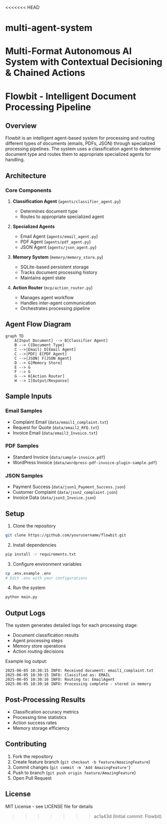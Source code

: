 <<<<<<< HEAD
# multi-agent-system
Multi-Format Autonomous AI System with Contextual Decisioning &amp; Chained Actions
=======
# Flowbit - Intelligent Document Processing Pipeline

## Overview

Flowbit is an intelligent agent-based system for processing and routing different types of documents (emails, PDFs, JSON) through specialized processing pipelines. The system uses a classification agent to determine document type and routes them to appropriate specialized agents for handling.

## Architecture

### Core Components

1. **Classification Agent** (`agents/classifier_agent.py`)

   - Determines document type
   - Routes to appropriate specialized agent

2. **Specialized Agents**

   - Email Agent (`agents/email_agent.py`)
   - PDF Agent (`agents/pdf_agent.py`)
   - JSON Agent (`agents/json_agent.py`)

3. **Memory System** (`memory/memory_store.py`)

   - SQLite-based persistent storage
   - Tracks document processing history
   - Maintains agent state

4. **Action Router** (`mcp/action_router.py`)
   - Manages agent workflow
   - Handles inter-agent communication
   - Orchestrates processing pipeline

## Agent Flow Diagram

```mermaid
graph TD
    A[Input Document] --> B[Classifier Agent]
    B --> C{Document Type}
    C -->|Email| D[Email Agent]
    C -->|PDF| E[PDF Agent]
    C -->|JSON| F[JSON Agent]
    D --> G[Memory Store]
    E --> G
    F --> G
    G --> H[Action Router]
    H --> I[Output/Response]
```

## Sample Inputs

### Email Samples

- Complaint Email (`data/email1_complaint.txt`)
- Request for Quote (`data/email2_RFQ.txt`)
- Invoice Email (`data/email3_Invoice.txt`)

### PDF Samples

- Standard Invoice (`data/sample-invoice.pdf`)
- WordPress Invoice (`data/wordpress-pdf-invoice-plugin-sample.pdf`)

### JSON Samples

- Payment Success (`data/json1_Payment_Success.json`)
- Customer Complaint (`data/json2_complaint.json`)
- Invoice Data (`data/json3_Invoice.json`)

## Setup

1. Clone the repository

```bash
git clone https://github.com/yourusername/flowbit.git
```

2. Install dependencies

```bash
pip install -r requirements.txt
```

3. Configure environment variables

```bash
cp .env.example .env
# Edit .env with your configurations
```

4. Run the system

```bash
python main.py
```

## Output Logs

The system generates detailed logs for each processing stage:

- Document classification results
- Agent processing steps
- Memory store operations
- Action routing decisions

Example log output:

```
2025-06-05 10:30:15 INFO: Received document: email1_complaint.txt
2025-06-05 10:30:15 INFO: Classified as: EMAIL
2025-06-05 10:30:16 INFO: Routing to: EmailAgent
2025-06-05 10:30:16 INFO: Processing complete - stored in memory
```

## Post-Processing Results

- Classification accuracy metrics
- Processing time statistics
- Action success rates
- Memory storage efficiency

## Contributing

1. Fork the repository
2. Create feature branch (`git checkout -b feature/AmazingFeature`)
3. Commit changes (`git commit -m 'Add AmazingFeature'`)
4. Push to branch (`git push origin feature/AmazingFeature`)
5. Open Pull Request

## License

MIT License - see LICENSE file for details
>>>>>>> ac1a43d (Initial commit: Flowbit)
